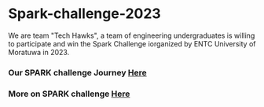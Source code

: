 # Spark-challenge-2023
 We are team "Tech Hawks", a team of engineering undergraduates is willing to participate and win the Spark Challenge iorganized by ENTC University of Moratuwa in 2023.




### Our SPARK challenge Journey [Here](https://kalingachandrasiri.blogspot.com/2023/02/spark-challenge-2023.html)
### More on SPARK challenge [Here](https://ent.uom.lk/spark-at-uom/)
